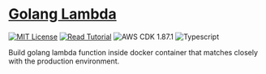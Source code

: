 # [Golang Lambda](https://apoorv.blog/posts/build-golang-aws-lambda-function-cdk.html)

[![MIT License](https://badgen.now.sh/badge/License/MIT/blue)](https://github.com/apoorvmote/cdk-examples/blob/master/License.md)
[![Read Tutorial](https://badgen.now.sh/badge/Read/Tutorial/purple)](https://apoorv.blog/posts/build-golang-aws-lambda-function-cdk.html)
![AWS CDK 1.87.1](https://badgen.net/badge/aws-cdk/1.87.1/yellow)
![Typescript](https://badgen.net/badge/icon/typescript?icon=typescript&label)

Build golang lambda function inside docker container that matches closely with the production environment. 